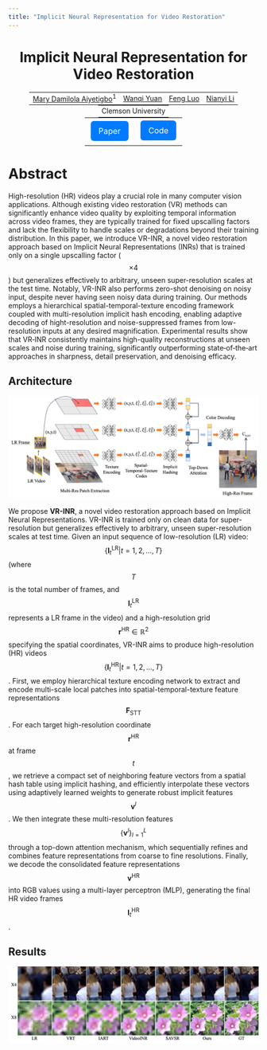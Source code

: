 ```yaml
---
title: "Implicit Neural Representation for Video Restoration"
---
```



<!-- ✅ MathJax injection for LaTeX rendering -->
<script type="text/javascript" async
  src="https://cdn.jsdelivr.net/npm/mathjax@3/es5/tex-mml-chtml.js">
</script>

<!-- ✅ Add in your index.md just after the front matter `---` -->
<link href="https://cdn.jsdelivr.net/npm/bootstrap@5.3.0/dist/css/bootstrap.min.css" rel="stylesheet">
<link href="https://cdn.jsdelivr.net/npm/bootstrap-icons@1.10.3/font/bootstrap-icons.css" rel="stylesheet">


<style>
.link_button {
  display: inline-block;
  padding: 10px 16px;
  margin: 5px;
  font-size: 16px;
  background-color: #007bff;
  color: white;
  border-radius: 6px;
  text-align: center;
  text-decoration: none;
}
.link_button:hover {
  background-color: #0056b3;
}
</style>


<center>

<h1>Implicit Neural Representation for Video Restoration</h1>

<!-- <h1 style="display: block;">Unsupervised Microscopy Video Denoising</h1> -->
<table style="border: none; display: initial;">
<tr style="border: none;">
<td style="border: none;"><a href="https://maryaiyetigbo.github.io/">Mary Damilola Aiyetigbo</a><sup>1</sup></td>
<td style="border: none;"><a href="mailto:wanqiy@clemson.edu">Wanqi Yuan</a></td>
<td style="border: none;"><a href="mailto:luofeng@clemson.edu">Feng Luo</a></td>
<td style="border: none;"><a href="mailto:nianyil@clemson.edu">Nianyi Li</a></td>
</tr>
</table>
<br>
<table style="border: none; display: initial;">
<tr style="border: none;">
<td style="border: none;">Clemson University</td>
<!-- <td style="border: none;"><sup>2</sup>MUSC</td> -->
</tr>
</table>

<br>

<table style="border: none; display: initial;">
<tr style="border: none;">
<td style="border: none;">
<a href="#" style="color: #ffffff">
<div class="link_button">
<i class="bi bi-file-earmark-richtext"></i> Paper
</div>
</a>
</td>
<td style="border: none; display: initial;">
<a href="https://github.com/maryaiyetigbo/VRINR" style="color: #ffffff">
<div class="link_button">
<i class="bi bi-github"></i> Code
</div>
</a>
</td>
</tr>
</table>

</center>


<!-- ## Two Photon Calcium Imaging
 <img src="./assets/highActivityb.gif" width="1000"/> -->

# Abstract

High-resolution (HR) videos play a crucial role in many computer vision applications.  Although existing video restoration (VR) methods can significantly enhance video quality by exploiting temporal information across video frames, they are typically trained for fixed upscalling factors and lack the flexibility to handle scales or degradations beyond their training distribution. In this paper, we introduce VR-INR, a novel video restoration approach based on Implicit Neural Representations (INRs) that is trained only on a single upscalling factor (
$$
\times 4
$$
) but generalizes effectively to arbitrary, unseen super-resolution scales at the test time. Notably, VR-INR also performs zero-shot denoising on noisy input, despite never having seen noisy data during training. Our methods employs a hierarchical spatial-temporal-texture encoding framework coupled with multi-resolution implicit hash encoding, enabling adaptive decoding of hight-resolution and noise-suppressed frames from low-resolution inputs at any desired magnification. Experimental results show that VR‑INR consistently maintains high-quality reconstructions at unseen scales and noise during training, significantly outperforming state‑of‑the‑art approaches in sharpness, detail preservation, and denoising efficacy.


## Architecture
<center>
<img src="./assets/pipeline.png" width="1000"/>
</center>

We propose **VR-INR**, a novel video restoration approach based on Implicit Neural Representations. VR-INR is trained only on clean data for super-resolution but generalizes effectively to arbitrary, unseen super-resolution scales at test time. Given an input sequence of low-resolution (LR) video: 
$$
\{\mathbf{I}^{\text{LR}}_{t}|t = 1, 2, \ldots, T\}
$$
 (where $$T$$ is the total number of frames, and 
$$
 \mathbf{I}^{\text{LR}}_{t}
$$
  represents a LR frame in the video) and a high-resolution grid 
$$
  \mathbf{r}^{\text{HR}}\in\mathbb{R}^2
$$
 specifying the spatial coordinates, VR-INR aims to produce high-resolution (HR) videos 
$$
\{\mathbf{I}^{\text{HR}}_{t}|t = 1, 2, \ldots, T\}
$$
. First, we employ hierarchical texture encoding network to extract and encode multi-scale local patches into spatial-temporal-texture feature representations $$\mathbf{F}_{\text{STT}}$$. For each target high-resolution coordinate 
$$
\mathbf{r}^{\text{HR}}
$$
 at frame 
$$
 t
$$, we retrieve a compact set of neighboring feature vectors from a spatial hash table using implicit hashing, and efficiently interpolate these vectors using adaptively learned weights to generate robust implicit features 
$$
\mathbf{v}^l
$$
. We then integrate these multi-resolution features $$\{\mathbf{v}^l\}_{l=1}^L$$ through a top-down attention mechanism, which sequentially refines and combines feature representations from coarse to fine resolutions. Finally, we decode the consolidated feature representations $$\mathbf{v}^{\text{HR}}$$ into RGB values using a multi-layer perceptron (MLP), generating the final HR video frames $$\mathbf{I}^{\text{HR}}_{t}$$.

## Results
<!-- Two Photon Calcium Imaging | Fluorescence Microscopy
:-------------------------:|:-------------------------:
<img src="./assets/standard.gif" width="400"/> | <img src="./assets/GOWT1.gif" width="400"/>

 Two Photon Calcium Imaging           |  Fluorescence Microscopy
:-------------------------:|:-------------------------:
![](./assets/standard.gif)  |  ![](./assets/GOWT1.gif) -->

<!-- ## Video SuperResolution -->
<center>
 <img src="./assets/suppl_Gopro.png" width="1000"/>
 </center>

<!-- <table>
 <tr>
  <th align="center"> Two Photon Calcium Imaging </th>
  <th align="center"> Fluorescence Microscopy </th>
 </tr>
 <tr>
  <td align="center"> <img src="./assets/standard.gif" width="500"/> </td>
  <td align="center"> <img src="./assets/GOWT1.gif" width="500"/> </td>
 </tr>
</table> -->




<!-- ## Results on Natural Videos
<table style="border: none;">
 <tr style="border: none;"><th align="left" style="border: none;"> Bobblehead </th></tr>
 <tr style="border: none;"><td align="left" style="border: none;"> <img src="./assets/YTHFR_Gaussian50_bobblehead.gif" width="1000"/> </td></tr>
 <tr style="border: none;"><th align="left" style="border: none;"> Runner </th></tr>
 <tr style="border: none;"><td align="left" style="border: none;"> <img src="./assets/YTHFR_Gaussian50_1Runner.gif" width="1000"/> </td></tr>
</table> -->



<!-- ###
![result](./assets/results.png) -->

<!-- **Performance in Denoising Synthetic Noise.** This table presents a comparison of average PSNR/SSIM values of denoised performance on LIVE-YT-HFR datasets on different noise types and intensities. Our method demonstrates superior performance in most cases and remains highly competitive with the supervised methods. -->